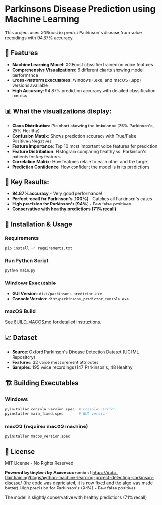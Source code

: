 ﻿# Parkinsons Disease Prediction using Machine Learning

This project uses XGBoost to predict Parkinson's disease from voice recordings with 94.87% accuracy.

## 🚀 Features

- **Machine Learning Model**: XGBoost classifier trained on voice features
- **Comprehensive Visualizations**: 6 different charts showing model performance
- **Cross-Platform Executables**: Windows (.exe) and macOS (.app) versions available
- **High Accuracy**: 94.87% prediction accuracy with detailed classification metrics

## 📊 What the visualizations display:

- **Class Distribution**: Pie chart showing the imbalance (75% Parkinson's, 25% Healthy)
- **Confusion Matrix**: Shows prediction accuracy with True/False Positives/Negatives
- **Feature Importance**: Top 10 most important voice features for prediction
- **Feature Distribution**: Histogram comparing healthy vs. Parkinson's patients for key features
- **Correlation Matrix**: How features relate to each other and the target
- **Prediction Confidence**: How confident the model is in its predictions

## 🎯 Key Results:
- **94.87% accuracy** - Very good performance!
- **Perfect recall for Parkinson's (100%)** - Catches all Parkinson's cases
- **High precision for Parkinson's (94%)** - Few false positives
- **Conservative with healthy predictions (71% recall)**

## 🔧 Installation & Usage

### Requirements
```bash
pip install -r requirements.txt
```

### Run Python Script
```bash
python main.py
```

### Windows Executable
- **GUI Version**: `dist/parkinsons_predictor.exe`
- **Console Version**: `dist/parkinsons_predictor_console.exe`

### macOS Build
See [BUILD_MACOS.md](BUILD_MACOS.md) for detailed instructions.

## 📈 Dataset
- **Source**: Oxford Parkinson's Disease Detection Dataset (UCI ML Repository)
- **Features**: 22 voice measurement attributes
- **Samples**: 195 voice recordings (147 Parkinson's, 48 Healthy)

## 🏗️ Building Executables

### Windows
```bash
pyinstaller console_version.spec  # Console version
pyinstaller main_fixed.spec       # GUI version
```

### macOS (requires macOS machine)
```bash
pyinstaller macos_version.spec
```

## 📜 License
MIT License - No Rights Reserved

**Powered by tinybolt by Ascensus**
remix of https://data-flair.training/blogs/python-machine-learning-project-detecting-parkinson-disease/ (the code was depriciated, it is now fixed and the algo was made better)
High precision for Parkinson's (94%) - Few false positives

The model is slightly conservative with healthy predictions (71% recall)
